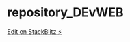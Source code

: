 # repository_DEvWEB

[Edit on StackBlitz ⚡️](https://stackblitz.com/edit/sveltejs-kit-template-default-2kpdbj)